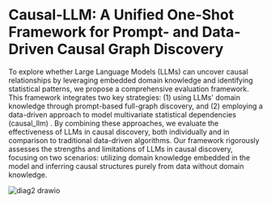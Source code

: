 # Causal-LLM: A Unified One-Shot Framework for Prompt- and Data-Driven Causal Graph Discovery
To explore whether Large Language Models (LLMs) can uncover causal relationships by leveraging embedded domain knowledge and identifying statistical patterns, we propose a comprehensive evaluation framework. This framework integrates two key strategies: (1) using LLMs' domain knowledge through prompt-based full-graph discovery, and (2) employing a data-driven approach to model multivariate statistical dependencies (causal_llm) . By combining these approaches, we evaluate the effectiveness of LLMs in causal discovery, both individually and in comparison to traditional data-driven algorithms. Our framework rigorously assesses the strengths and limitations of LLMs in causal discovery, focusing on two scenarios: utilizing domain knowledge embedded in the model and inferring causal structures purely from data without domain knowledge.

![diag2 drawio](https://github.com/user-attachments/assets/4ac1172b-780d-49af-a044-430c03a7d359)
